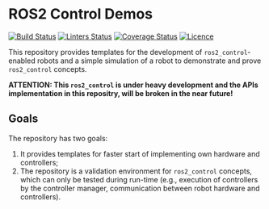 # ROS2 Control Demos

[![Build Status](https://github.com/ros-controls/ros2_control_demos/workflows/CI/badge.svg?branch=master)](https://github.com/ros-controls/ros2_control_demos/actions?query=workflow%3ACI)
[![Linters Status](https://github.com/ros-controls/ros2_control_demos/workflows/Linters/badge.svg?branch=master)](https://github.com/ros-controls/ros2_control_demos/actions?query=workflow%3ALinters)
[![Coverage Status](https://github.com/ros-controls/ros2_control_demos/workflows/Coverage/badge.svg?branch=master)](https://github.com/ros-controls/ros2_control_demos/actions?query=workflow%3ACoverage)
[![Licence](https://img.shields.io/badge/License-Apache%202.0-blue.svg)](https://opensource.org/licenses/Apache-2.0)

This repository provides templates for the development of `ros2_control`-enabled robots and a simple simulation of a robot to demonstrate and prove `ros2_control` concepts.

**ATTENTION: This `ros2_control` is under heavy development and the APIs implementation in this repositry, will be broken in the near future!**

## Goals

The repository has two goals:

1. It provides templates for faster start of implementing own hardware and controllers;
2. The repository is a validation environment for `ros2_control` concepts, which can only be tested during run-time (e.g., execution of controllers by the controller manager,  communication between robot hardware and controllers).
